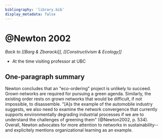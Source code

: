 ```yaml
---
bibliography: 'library.bib'
display_metadata: false
---
```


# @Newton 2002

_Back to [[Barg & Zbaracki]], [[Constructivism & Ecology]]_

* At the time visiting professor at UBC

## One-paragraph summary

Newton concludes that an "eco-ordering" project is unlikely to succeed. Grown networks are required for pursuing a green agenda. Similarly, the existing order rests on grown networks that would be difficult, if not impossible, to disassemble. "[A]s the example of the automobile industry suggests, we also need to examine the network convergence that currently supports environmentally degrading industrial processes if we are to understand the challenges of greening them" (@Newton2002, p. 534). Overall, Newton advocates for more attention to networks in sustainability--and explicitely mentions organizational learning as an example.